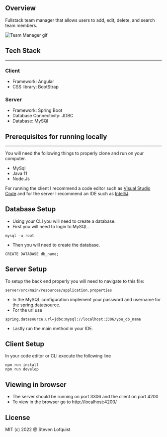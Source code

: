 ## Overview

Fullstack team manager that allows users to add, edit, delete, and search team members.

![Team Manager gif](client\src\assets\TeamBuilder.gif)

## Tech Stack
---
### Client
* Framework: Angular
* CSS library: BootStrap
### Server
* Framework: Spring Boot
* Database Connectivity: JDBC
* Database: MySQl

## Prerequisites for running locally
---

You will need the following things to properly clone and run on your computer.

* MySql
* Java 11
* Node.Js

For running the client I recommend a code editor such as [Visual Studio Code](https://code.visualstudio.com/) and for the server I recommend an IDE such as [IntelliJ](https://www.jetbrains.com/idea/).

## Database Setup

* Using your CLI you will need to create a database. 
* First you will need to login to MySQL.
```
mysql -u root
```
* Then you will need to create the database.
```
CREATE DATABASE db_name;
```
## Server Setup

To setup the back end properly you will need to navigate to this file:
```
server/src/main/resources/application.properties
```
* In the MySQL configuration implement your password and username for the spring.datatsource. 
* For the url use  
``` 
spring.datasource.url=jdbc:mysql://localhost:3306/you_db_name
```
* Lastly run the main method in your IDE.
## Client Setup

In your code editor or CLI execute the following line
```
npm run install
npm run develop
```
## Viewing in browser

* The server should be running on port 3306 and the client on port 4200
* To view in the browser go to http://localhost:4200/

## License

MIT (c) 2022 @ Steven Lofquist